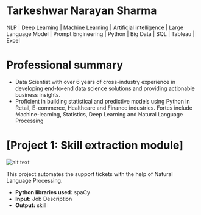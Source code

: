 
# Tarkeshwar Narayan Sharma
NLP | Deep Learning | Machine Learning | Artificial intelligence | Large Language Model | Prompt Engineering | Python | Big Data | SQL | Tableau | Excel

# Professional summary
* Data Scientist with over 6 years of cross-industry experience in developing end-to-end data science solutions and providing actionable business insights.
* Proficient in building statistical and predictive models using Python in Retail, E-commerce, Healthcare and Finance industries. Fortes include Machine-learning, Statistics, Deep Learning and Natural Language Processing

# [Project 1: Skill extraction module]
![alt text](Job_Skill_Extractor.png)

This project automates the support tickets with the help of Natural Language Processing.
* **Python libraries used:** spaCy
* **Input:** Job Description
* **Output:** skill
